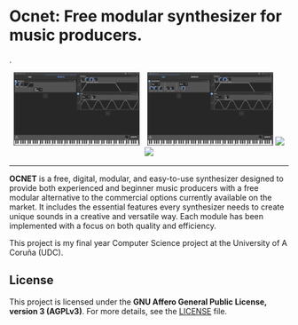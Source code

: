 # Ocnet: Free modular synthesizer for music producers.
.
<div align="center">
  <img src="./ImagesReadme/OcnetEffectsSection.png" alt="Effects Section" width="45%" style="margin-right: 10px;">
  <img src="./ImagesReadme/OcnetOscSection.png" alt="Oscillators Section" width="45%">
  <img src="https://img.shields.io/github/license/martinge17/escooter-monitoring"> <img src="https://img.shields.io/github/v/release/martinge17/escooter-monitoring">

  <hr>
</div>

**OCNET** is a free, digital, modular, and easy-to-use synthesizer designed to provide both experienced and beginner music producers with a free modular alternative to the commercial options currently available on the market. It includes the essential features every synthesizer needs to create unique sounds in a creative and versatile way. Each module has been implemented with a focus on both quality and efficiency.

This project is my final year Computer Science project at the University of A Coruña (UDC).

## License

This project is licensed under the **GNU Affero General Public License, version 3 (AGPLv3)**. For more details, see the [LICENSE](./LICENSE.md) file.
